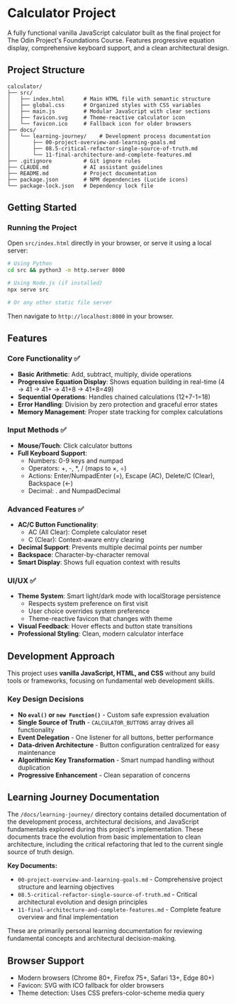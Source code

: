 # Calculator Project

A fully functional vanilla JavaScript calculator built as the final project for The Odin Project's Foundations Course. Features progressive equation display, comprehensive keyboard support, and a clean architectural design.

## Project Structure

```
calculator/
├── src/
│   ├── index.html      # Main HTML file with semantic structure
│   ├── global.css      # Organized styles with CSS variables
│   ├── main.js         # Modular JavaScript with clear sections
│   ├── favicon.svg     # Theme-reactive calculator icon
│   └── favicon.ico     # Fallback icon for older browsers
├── docs/
│   └── learning-journey/    # Development process documentation
│       ├── 00-project-overview-and-learning-goals.md
│       ├── 08.5-critical-refactor-single-source-of-truth.md
│       └── 11-final-architecture-and-complete-features.md
├── .gitignore          # Git ignore rules
├── CLAUDE.md           # AI assistant guidelines
├── README.md           # Project documentation
├── package.json        # NPM dependencies (Lucide icons)
└── package-lock.json   # Dependency lock file
```

## Getting Started

### Running the Project

Open `src/index.html` directly in your browser, or serve it using a local server:

```bash
# Using Python
cd src && python3 -m http.server 8000

# Using Node.js (if installed)
npx serve src

# Or any other static file server
```

Then navigate to `http://localhost:8000` in your browser.

## Features

### Core Functionality ✅

-   **Basic Arithmetic**: Add, subtract, multiply, divide operations
-   **Progressive Equation Display**: Shows equation building in real-time (4 → 41 → 41+ → 41+8 → 41+8=49)
-   **Sequential Operations**: Handles chained calculations (12+7-1=18)
-   **Error Handling**: Division by zero protection and graceful error states
-   **Memory Management**: Proper state tracking for complex calculations

### Input Methods ✅

-   **Mouse/Touch**: Click calculator buttons
-   **Full Keyboard Support**:
    -   Numbers: 0-9 keys and numpad
    -   Operators: +, -, *, / (maps to ×, ÷)
    -   Actions: Enter/NumpadEnter (=), Escape (AC), Delete/C (Clear), Backspace (←)
    -   Decimal: . and NumpadDecimal

### Advanced Features ✅

-   **AC/C Button Functionality**:
    -   AC (All Clear): Complete calculator reset
    -   C (Clear): Context-aware entry clearing
-   **Decimal Support**: Prevents multiple decimal points per number
-   **Backspace**: Character-by-character removal
-   **Smart Display**: Shows full equation context with results

### UI/UX ✅

-   **Theme System**: Smart light/dark mode with localStorage persistence
    -   Respects system preference on first visit
    -   User choice overrides system preference
    -   Theme-reactive favicon that changes with theme
-   **Visual Feedback**: Hover effects and button state transitions
-   **Professional Styling**: Clean, modern calculator interface

## Development Approach

This project uses **vanilla JavaScript, HTML, and CSS** without any build tools or frameworks, focusing on fundamental web development skills.

### Key Design Decisions

-   **No `eval()` or `new Function()`** - Custom safe expression evaluation
-   **Single Source of Truth** - `CALCULATOR_BUTTONS` array drives all functionality
-   **Event Delegation** - One listener for all buttons, better performance
-   **Data-driven Architecture** - Button configuration centralized for easy maintenance
-   **Algorithmic Key Transformation** - Smart numpad handling without duplication
-   **Progressive Enhancement** - Clean separation of concerns

## Learning Journey Documentation

The `/docs/learning-journey/` directory contains detailed documentation of the development process, architectural decisions, and JavaScript fundamentals explored during this project's implementation. These documents trace the evolution from basic implementation to clean architecture, including the critical refactoring that led to the current single source of truth design.

**Key Documents:**
- `00-project-overview-and-learning-goals.md` - Comprehensive project structure and learning objectives  
- `08.5-critical-refactor-single-source-of-truth.md` - Critical architectural evolution and design principles
- `11-final-architecture-and-complete-features.md` - Complete feature overview and final implementation

These are primarily personal learning documentation for reviewing fundamental concepts and architectural decision-making.

## Browser Support

-   Modern browsers (Chrome 80+, Firefox 75+, Safari 13+, Edge 80+)
-   Favicon: SVG with ICO fallback for older browsers
-   Theme detection: Uses CSS prefers-color-scheme media query
